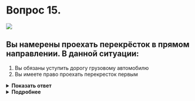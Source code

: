 # Вопрос 15.

![](https://s.drom.ru/i24227/pdd/tickets/2016/1542608650.jpg)

## Вы намерены проехать перекрёсток в прямом направлении. В данной ситуации:

1. Вы обязаны уступить дорогу грузовому автомобилю
2. Вы имеете право проехать перекресток первым

<details>
<summary><b>Показать ответ</b></summary>
Правильный ответ: 2
</details>
<details>
<summary><b>Подробнее</b></summary>
Перекрёсток неравнозначный. Специальный жёлтый мигающий сигнал на грузовике преимуществ не предоставляет. Транспортные средства находятся на равнозначной дороге. При повороте налево водитель грузовика обязан уступить дорогу Вам, движущемуся прямо со встречного направления.
Проезжаете перекресток первым.
(«Дорожные знаки», пункты 3.4, 13.12 ПДД)
</details>
